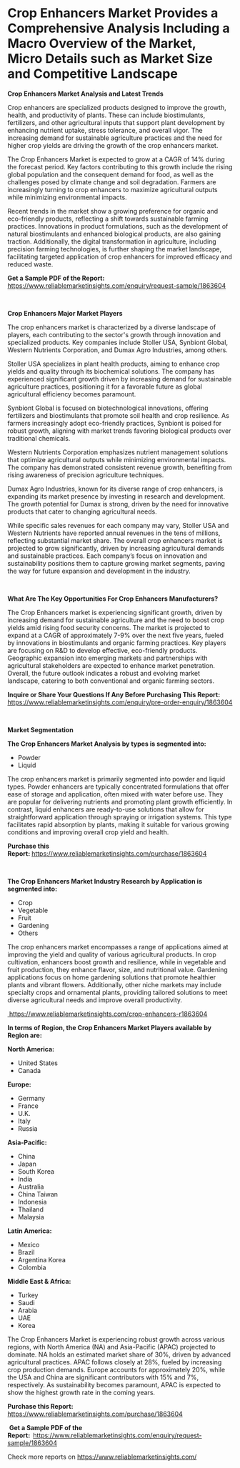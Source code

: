 <p><h1>Crop Enhancers Market Provides a Comprehensive Analysis Including a Macro Overview of the Market, Micro Details such as Market Size and Competitive Landscape</h1></p><p><strong>Crop Enhancers Market Analysis and Latest Trends</strong></p>
<p><p>Crop enhancers are specialized products designed to improve the growth, health, and productivity of plants. These can include biostimulants, fertilizers, and other agricultural inputs that support plant development by enhancing nutrient uptake, stress tolerance, and overall vigor. The increasing demand for sustainable agriculture practices and the need for higher crop yields are driving the growth of the crop enhancers market.</p><p>The Crop Enhancers Market is expected to grow at a CAGR of 14% during the forecast period. Key factors contributing to this growth include the rising global population and the consequent demand for food, as well as the challenges posed by climate change and soil degradation. Farmers are increasingly turning to crop enhancers to maximize agricultural outputs while minimizing environmental impacts.</p><p>Recent trends in the market show a growing preference for organic and eco-friendly products, reflecting a shift towards sustainable farming practices. Innovations in product formulations, such as the development of natural biostimulants and enhanced biological products, are also gaining traction. Additionally, the digital transformation in agriculture, including precision farming technologies, is further shaping the market landscape, facilitating targeted application of crop enhancers for improved efficacy and reduced waste.</p></p>
<p><strong>Get a Sample PDF of the Report:&nbsp;</strong> <a href="https://www.reliablemarketinsights.com/enquiry/request-sample/1863604?utm_campaign=2982&utm_medium=2&utm_source=Github&utm_content=ia&utm_term=03042025&utm_id=crop-enhancers">https://www.reliablemarketinsights.com/enquiry/request-sample/1863604</a></p>
<p>&nbsp;</p>
<p><strong>Crop Enhancers Major Market Players</strong></p>
<p><p>The crop enhancers market is characterized by a diverse landscape of players, each contributing to the sector's growth through innovation and specialized products. Key companies include Stoller USA, Synbiont Global, Western Nutrients Corporation, and Dumax Agro Industries, among others. </p><p>Stoller USA specializes in plant health products, aiming to enhance crop yields and quality through its biochemical solutions. The company has experienced significant growth driven by increasing demand for sustainable agriculture practices, positioning it for a favorable future as global agricultural efficiency becomes paramount.</p><p>Synbiont Global is focused on biotechnological innovations, offering fertilizers and biostimulants that promote soil health and crop resilience. As farmers increasingly adopt eco-friendly practices, Synbiont is poised for robust growth, aligning with market trends favoring biological products over traditional chemicals.</p><p>Western Nutrients Corporation emphasizes nutrient management solutions that optimize agricultural outputs while minimizing environmental impacts. The company has demonstrated consistent revenue growth, benefiting from rising awareness of precision agriculture techniques.</p><p>Dumax Agro Industries, known for its diverse range of crop enhancers, is expanding its market presence by investing in research and development. The growth potential for Dumax is strong, driven by the need for innovative products that cater to changing agricultural needs.</p><p>While specific sales revenues for each company may vary, Stoller USA and Western Nutrients have reported annual revenues in the tens of millions, reflecting substantial market share. The overall crop enhancers market is projected to grow significantly, driven by increasing agricultural demands and sustainable practices. Each company’s focus on innovation and sustainability positions them to capture growing market segments, paving the way for future expansion and development in the industry.</p></p>
<p>&nbsp;</p>
<p><strong>What Are The Key Opportunities For Crop Enhancers Manufacturers?</strong></p>
<p><p>The Crop Enhancers market is experiencing significant growth, driven by increasing demand for sustainable agriculture and the need to boost crop yields amid rising food security concerns. The market is projected to expand at a CAGR of approximately 7-9% over the next five years, fueled by innovations in biostimulants and organic farming practices. Key players are focusing on R&D to develop effective, eco-friendly products. Geographic expansion into emerging markets and partnerships with agricultural stakeholders are expected to enhance market penetration. Overall, the future outlook indicates a robust and evolving market landscape, catering to both conventional and organic farming sectors.</p></p>
<p><strong>Inquire or Share Your Questions If Any Before Purchasing This Report:</strong> <a href="https://www.reliablemarketinsights.com/enquiry/pre-order-enquiry/1863604?utm_campaign=2982&utm_medium=2&utm_source=Github&utm_content=ia&utm_term=03042025&utm_id=crop-enhancers">https://www.reliablemarketinsights.com/enquiry/pre-order-enquiry/1863604</a></p>
<p>&nbsp;</p>
<p><strong>Market Segmentation</strong></p>
<p><strong>The Crop Enhancers Market Analysis by types is segmented into:</strong></p>
<p><ul><li>Powder</li><li>Liquid</li></ul></p>
<p><p>The crop enhancers market is primarily segmented into powder and liquid types. Powder enhancers are typically concentrated formulations that offer ease of storage and application, often mixed with water before use. They are popular for delivering nutrients and promoting plant growth efficiently. In contrast, liquid enhancers are ready-to-use solutions that allow for straightforward application through spraying or irrigation systems. This type facilitates rapid absorption by plants, making it suitable for various growing conditions and improving overall crop yield and health.</p></p>
<p><strong>Purchase this Report:&nbsp;</strong><a href="https://www.reliablemarketinsights.com/purchase/1863604?utm_campaign=2982&utm_medium=2&utm_source=Github&utm_content=ia&utm_term=03042025&utm_id=crop-enhancers">https://www.reliablemarketinsights.com/purchase/1863604</a></p>
<p>&nbsp;</p>
<p><strong>The Crop Enhancers Market Industry Research by Application is segmented into:</strong></p>
<p><ul><li>Crop</li><li>Vegetable</li><li>Fruit</li><li>Gardening</li><li>Others</li></ul></p>
<p><p>The crop enhancers market encompasses a range of applications aimed at improving the yield and quality of various agricultural products. In crop cultivation, enhancers boost growth and resilience, while in vegetable and fruit production, they enhance flavor, size, and nutritional value. Gardening applications focus on home gardening solutions that promote healthier plants and vibrant flowers. Additionally, other niche markets may include specialty crops and ornamental plants, providing tailored solutions to meet diverse agricultural needs and improve overall productivity.</p></p>
<p><a href="https://www.reliablemarketinsights.com/crop-enhancers-r1863604?utm_campaign=2982&utm_medium=2&utm_source=Github&utm_content=ia&utm_term=03042025&utm_id=crop-enhancers">&nbsp;https://www.reliablemarketinsights.com/crop-enhancers-r1863604</a></p>
<p><strong>In terms of Region, the Crop Enhancers Market Players available by Region are:</strong></p>
<p>
    <p> <strong> North America: </strong>
        <ul>
            <li>United States</li>
            <li>Canada</li>
        </ul>
        </p> 
    <p> <strong> Europe: </strong>
        <ul>
            <li>Germany</li>
            <li>France</li>
            <li>U.K.</li>
            <li>Italy</li>
            <li>Russia</li>
        </ul>
        </p> 
    <p> <strong> Asia-Pacific: </strong>
        <ul>
            <li>China</li>
            <li>Japan</li>
            <li>South Korea</li>
            <li>India</li>
            <li>Australia</li>
            <li>China Taiwan</li>
            <li>Indonesia</li>
            <li>Thailand</li>
            <li>Malaysia</li>
        </ul>
        </p> 
    <p> <strong> Latin America: </strong>
        <ul>
            <li>Mexico</li>
            <li>Brazil</li>
            <li>Argentina Korea</li>
            <li>Colombia</li>
        </ul>
        </p> 
    <p> <strong> Middle East & Africa: </strong>
        <ul>
            <li>Turkey</li>
            <li>Saudi</li>
            <li>Arabia</li>
            <li>UAE</li>
            <li>Korea</li>
        </ul>
    </p>
    </p>
<p><p>The Crop Enhancers Market is experiencing robust growth across various regions, with North America (NA) and Asia-Pacific (APAC) projected to dominate. NA holds an estimated market share of 30%, driven by advanced agricultural practices. APAC follows closely at 28%, fueled by increasing crop production demands. Europe accounts for approximately 20%, while the USA and China are significant contributors with 15% and 7%, respectively. As sustainability becomes paramount, APAC is expected to show the highest growth rate in the coming years.</p></p>
<p><strong>Purchase this Report: </strong><a href="https://www.reliablemarketinsights.com/purchase/1863604?utm_campaign=2982&utm_medium=2&utm_source=Github&utm_content=ia&utm_term=03042025&utm_id=crop-enhancers">https://www.reliablemarketinsights.com/purchase/1863604</a></p>
<p>&nbsp;<strong>Get a Sample PDF of the Report:&nbsp;&nbsp;</strong><a href="https://www.reliablemarketinsights.com/enquiry/request-sample/1863604?utm_campaign=2982&utm_medium=2&utm_source=Github&utm_content=ia&utm_term=03042025&utm_id=crop-enhancers">https://www.reliablemarketinsights.com/enquiry/request-sample/1863604</a></p>
<p><strong></strong></p>
<p>Check more reports on <a href="https://www.reliablemarketinsights.com/?utm_campaign=2982&utm_medium=2&utm_source=Github&utm_content=ia&utm_term=03042025&utm_id=crop-enhancers">https://www.reliablemarketinsights.com/</a></p>